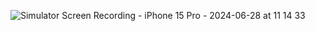 ![Simulator Screen Recording - iPhone 15 Pro - 2024-06-28 at 11 14 33](https://github.com/yordgenome03/ShaderSample/assets/120723438/119287d6-4134-4820-84b1-108bbb6f3e6c)
